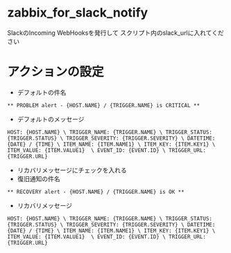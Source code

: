 # zabbix_for_slack_notify

SlackのIncoming WebHooksを発行して
スクリプト内のslack_urlに入れてください

# アクションの設定

- デフォルトの件名

 ```
 ** PROBLEM alert - {HOST.NAME} / {TRIGGER.NAME} is CRITICAL **
 ```

- デフォルトのメッセージ

 ```
 HOST: {HOST.NAME} \ TRIGGER_NAME: {TRIGGER.NAME} \ TRIGGER_STATUS: {TRIGGER.STATUS} \ TRIGGER_SEVERITY: {TRIGGER.SEVERITY} \ DATETIME: {DATE} / {TIME} \ ITEM_NAME: {ITEM.NAME1} \ ITEM_KEY: {ITEM.KEY1} \ ITEM_VALUE: {ITEM.VALUE1}  \ EVENT_ID: {EVENT.ID} \ TRIGGER_URL: {TRIGGER.URL}
 ```

- リカバリメッセージにチェックを入れる
- 復旧通知の件名

 ```
 ** RECOVERY alert - {HOST.NAME} / {TRIGGER.NAME} is OK **
 ```

- リカバリメッセージ

 ```
 HOST: {HOST.NAME} \ TRIGGER_NAME: {TRIGGER.NAME} \ TRIGGER_STATUS: {TRIGGER.STATUS} \ TRIGGER_SEVERITY: {TRIGGER.SEVERITY} \ DATETIME: {DATE} / {TIME} \ ITEM_NAME: {ITEM.NAME1} \ ITEM_KEY: {ITEM.KEY1} \ ITEM_VALUE: {ITEM.VALUE1}  \ EVENT_ID: {EVENT.ID} \ TRIGGER_URL: {TRIGGER.URL}
 ```
